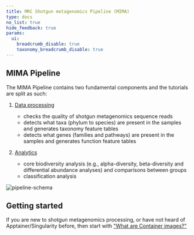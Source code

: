 ```yaml
---
title: MRC Shotgun metagenomics Pipeline (MIMA)
type: docs
no_list: true
hide_feedback: true
params:
  ui:
    breadcrumb_disable: true
    taxonomy_breadcrumb_disable: true
---
```


## MIMA Pipeline

The MIMA Pipeline contains two fundamental components and the tutorials are split as such:

1) [Data processing](tutorials/data-processing)
    - checks the quality of shotgun metagenomics sequence reads
    - detects what taxa (phylum to species) are present in the samples and generates taxonomy feature tables
    - detects what genes (families and pathways) are present in the samples and generates function feature tables
  
2) [Analytics](tutorials/analytics)
   - core biodiversity analysis (e.g., alpha-diversity, beta-diversity and differential abundance analyses) and comparisons between groups
   - classification analysis

![pipeline-schema](/images/mima_pipeline.svg)


## Getting started

If you are new to shotgun metagenomics processing, or have not heard of Apptainer/Singularity before, then start with ["What are Container images?"](what-is-container.md)